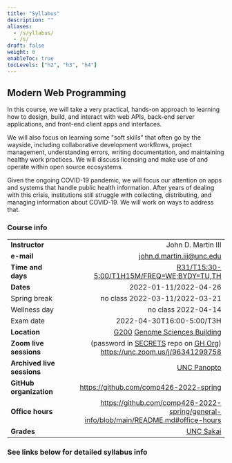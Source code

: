 ```yaml
---
title: "Syllabus"
description: ""
aliases:
  - /s/yllabus/
  - /s/
draft: false
weight: 0
enableToc: true
tocLevels: ["h2", "h3", "h4"]
---
```


## Modern Web Programming

In this course, we will take a very practical, hands-on approach to learning how to design, build, and interact with web APIs, back-end server applications, and front-end client apps and interfaces.

We will also focus on learning some "soft skills" that often go by the wayside, including collaborative development workflows, project management, understanding errors, writing documentation, and maintaining healthy work practices.
We will discuss licensing and make use of and operate within open source ecosystems.

Given the ongoing COVID-19 pandemic, we will focus our attention on apps and systems that handle public health information.
After years of dealing with this crisis, institutions still struggle with collecting, distributing, and managing information about COVID-19.
We will work on ways to address that.

### Course info

|   |   |
|---|---:|
| **Instructor** | John D. Martin III |
| **e-mail** | [john.d.martin.iii@unc.edu](mailto:john.d.martin.iii@unc.edu) |
| **Time and days** | [R31/T15:30-5:00/T1H15M/FREQ=WE;BYDY=TU,TH](assets/comp426-2022-spring.ics) |
| **Dates** | 2022-01-11/2022-04-26 | 
| Spring break | no class 2022-03-11/2022-03-21 |
| Wellness day | no class 2022-04-14 |
| Exam date | 2022-04-30T16:00-5:00/T3H |
| **Location** | [G200](https://hotline.unc.edu/public/?classroom3&room=Genome%20Science%20G200) [Genome Sciences Building](https://map.concept3d.com/?id=111#!m/104835) |
| **Zoom live sessions** | (password in [SECRETS](https://github.com/comp426-2022-spring/secrets/) repo on [GH Org](https://github.com/comp426-2022-spring)) https://unc.zoom.us/j/96341299758 |
| **Archived live sessions** | [UNC Panopto](https://uncch.hosted.panopto.com/Panopto/Pages/Sessions/List.aspx#folderID=%22b3744f3a-fa37-4574-88bf-ae16016474af%22) |
| **GitHub organization**  | https://github.com/comp426-2022-spring |
| **Office hours** | https://github.com/comp426-2022-spring/general-info/blob/main/README.md#office-hours |
| **Grades** | [UNC Sakai](https://sakai.unc.edu/portal/site/comp426.001.sp22) |

### See links below for detailed syllabus info
